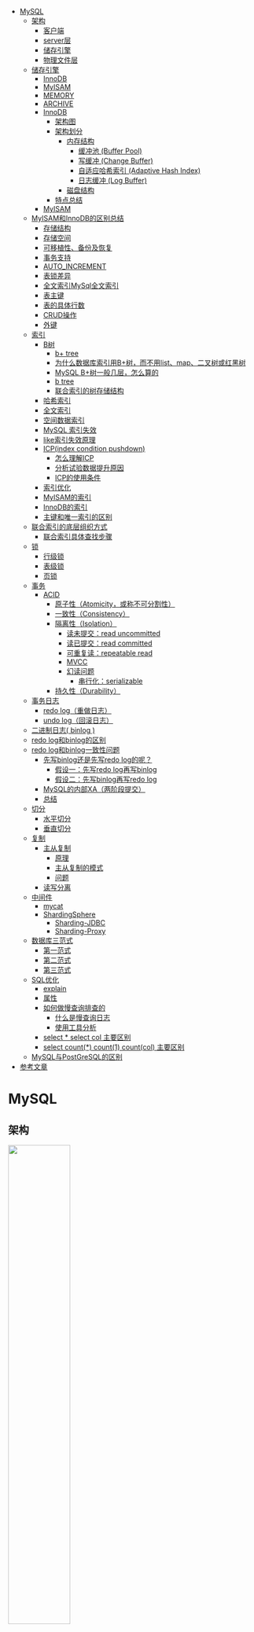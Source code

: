 * [MySQL](#mysql)
  * [架构](#架构)
    * [客户端](#客户端)
    * [server层](#server层)
    * [储存引擎](#储存引擎)
    * [物理文件层](#物理文件层)
  * [储存引擎](#储存引擎-1)
    * [InnoDB](#innodb)
    * [MyISAM](#myisam)
    * [MEMORY](#memory)
    * [ARCHIVE](#archive)
    * [InnoDB](#innodb-1)
      * [架构图](#架构图)
      * [架构划分](#架构划分)
        * [内存结构](#内存结构)
          * [缓冲池 (Buffer Pool)](#缓冲池-buffer-pool)
          * [写缓冲 (Change Buffer)](#写缓冲-change-buffer)
          * [自适应哈希索引 (Adaptive Hash Index)](#自适应哈希索引-adaptive-hash-index)
          * [日志缓冲 (Log Buffer)](#日志缓冲-log-buffer)
        * [磁盘结构](#磁盘结构)
      * [特点总结](#特点总结)
    * [MyISAM](#myisam-1)
  * [MyISAM和InnoDB的区别总结](#myisam和innodb的区别总结)
    * [存储结构](#存储结构)
    * [存储空间](#存储空间)
    * [可移植性、备份及恢复](#可移植性备份及恢复)
    * [事务支持](#事务支持)
    * [AUTO_INCREMENT](#auto_increment)
    * [表锁差异](#表锁差异)
    * [全文索引MySql全文索引](#全文索引mysql全文索引)
    * [表主键](#表主键)
    * [表的具体行数](#表的具体行数)
    * [CRUD操作](#crud操作)
    * [外键](#外键)
  * [索引](#索引)
    * [B树](#b树)
      * [b+ tree](#b-tree)
      * [为什么数据库索引用B+树，而不用list、map、二叉树或红黑树](#为什么数据库索引用b树而不用listmap二叉树或红黑树)
      * [MySQL B+树一般几层，怎么算的](#mysql-b树一般几层怎么算的)
      * [b tree](#b-tree-1)
      * [联合索引的树存储结构](#联合索引的树存储结构)
    * [哈希索引](#哈希索引)
    * [全文索引](#全文索引)
    * [空间数据索引](#空间数据索引)
    * [MySQL 索引失效](#mysql-索引失效)
    * [like索引失效原理](#like索引失效原理)
    * [ICP(index condition pushdown)](#icpindex-condition-pushdown)
      * [怎么理解ICP](#怎么理解icp)
      * [分析试验数据提升原因](#分析试验数据提升原因)
      * [ICP的使用条件](#icp的使用条件)
    * [索引优化](#索引优化)
    * [MyISAM的索引](#myisam的索引)
    * [InnoDB的索引](#innodb的索引)
    * [主键和唯一索引的区别](#主键和唯一索引的区别)
  * [联合索引的底层组织方式](#联合索引的底层组织方式)
    * [联合索引具体查找步骤](#联合索引具体查找步骤)
  * [锁](#锁)
    * [行级锁](#行级锁)
    * [表级锁](#表级锁)
    * [页锁](#页锁)
  * [事务](#事务)
    * [ACID](#acid)
      * [原子性（Atomicity，或称不可分割性）](#原子性atomicity或称不可分割性)
      * [一致性（Consistency）](#一致性consistency)
      * [隔离性（Isolation）](#隔离性isolation)
        * [读未提交：read uncommitted](#读未提交read-uncommitted)
        * [读已提交：read committed](#读已提交read-committed)
        * [可重复读：repeatable read](#可重复读repeatable-read)
        * [MVCC](#mvcc)
        * [幻读问题](#幻读问题)
          * [串行化：serializable](#串行化serializable)
      * [持久性（Durability）](#持久性durability)
  * [事务日志](#事务日志)
    * [redo log（重做日志）](#redo-log重做日志)
    * [undo log（回滚日志）](#undo-log回滚日志)
  * [二进制日志( binlog )](#二进制日志-binlog-)
  * [redo log和binlog的区别](#redo-log和binlog的区别)
  * [redo log和binlog一致性问题](#redo-log和binlog一致性问题)
    * [先写binlog还是先写redo log的呢？](#先写binlog还是先写redo-log的呢)
      * [假设一：先写redo log再写binlog](#假设一先写redo-log再写binlog)
      * [假设二：先写binlog再写redo log](#假设二先写binlog再写redo-log)
    * [MySQL的内部XA（两阶段提交）](#mysql的内部xa两阶段提交)
    * [总结](#总结)
  * [切分](#切分)
    * [水平切分](#水平切分)
    * [垂直切分](#垂直切分)
  * [复制](#复制)
    * [主从复制](#主从复制)
      * [原理](#原理)
      * [主从复制的模式](#主从复制的模式)
      * [问题](#问题)
    * [读写分离](#读写分离)
  * [中间件](#中间件)
    * [mycat](#mycat)
    * [ShardingSphere](#shardingsphere)
      * [Sharding-JDBC](#sharding-jdbc)
      * [Sharding-Proxy](#sharding-proxy)
  * [数据库三范式](#数据库三范式)
    * [第一范式](#第一范式)
    * [第二范式](#第二范式)
    * [第三范式](#第三范式)
  * [SQL优化](#sql优化)
    * [explain](#explain)
    * [属性](#属性)
    * [如何做慢查询排查的](#如何做慢查询排查的)
      * [什么是慢查询日志](#什么是慢查询日志)
      * [使用工具分析](#使用工具分析)
    * [select * select col 主要区别](#select--select-col-主要区别)
    * [select count(*)  count(1)  count(col) 主要区别](#select-count--count1--countcol-主要区别)
  * [MySQL与PostGreSQL的区别](#mysql与postgresql的区别)
* [参考文章](#参考文章)


# MySQL
## 架构

<img src="../img/数据库/MySQL/MySQL架构.png" width="50%" />

### 客户端
各种语言都提供了连接mysql数据库的方法，比如jdbc、php、go等，可根据选择 的后端开发语言选择相应的方法或框架连接mysql
### server层
包括连接器、查询缓存、分析器、优化器、执行器等，涵盖mysql的大多数核心服务功能，以及所有的内置函数（例如日期、世家、数 学和加密函数等），所有跨存储引擎的功能都在这一层实现，比如存储过程、触发器、视图等
- `连接器` 连接器负责来自客户端的连接、获取用户权限、维持和管理连接
- `查询缓存`
  - mysql拿到一个查询请求后，会先到查询缓存查看之前是否执行过这条语句
  - MySQL 8.0 版本直接将查询缓存的整块功能删掉了
- `分析器`
  - 词法分析（识别关键字，操作，表名，列名）
  - 语法分析 (判断是否符合语法）
- `优化器` 优化器是在表里面有多个索引的时候，决定使用哪个索引；或者在一个语句有多表关联（join）的时候，决定各个表的连接顺序。优化器阶段完成后，这个语句的执行方案就确定下来了，然后进入执行器阶段
- `执行器`
  - 首先，肯定是要判断权限，就是有没有权限执行这条SQL。工作中可能会对某些客户端进行权限控制
  - 如果有权限，就打开表继续执行。打开表的时候，执行器就会根据表的引擎定义，去使用这个引擎提供的接口

最终对结果集进行过滤、排序以及键值对的比较等
- cpu密集型
### 储存引擎
负责数据的存储和提取，是真正与底层物理文件打交道的组件。 数据本质是存储在磁盘上的，通过特定的存储引擎对数据进行有组织的存放并根据业务需要对数据进行提取。存储引擎的架构模式是插件式的，支持Innodb，MyIASM、Memory等多个存储引擎。现在最常用的存储引擎是Innodb，它从mysql5.5.5版本开始成为了默认存储引擎
- io密集型
### 物理文件层
存储数据库真正的表数据、日志等。物理文件包括：redolog、undolog、binlog、errorlog、querylog、slowlog、data、index等


## 储存引擎
MySQL 5.7 支持的存储引擎有 InnoDB、MyISAM、Memory、Merge、Archive、CSV、BLACKHOLE 等。可以使用SHOW ENGINES;语句查看系统所支持的引擎类型

<img src="../img/数据库/MySQL/MySQL储存引擎比较.png" width="50%" />

### InnoDB
特点
- 灾难恢复性好
- 支持事务
- 使用行级锁
- 支持外键关联
- 支持热备份
### MyISAM
- 不支持事务使用表级锁
- 并发性差主机宕机后，MyISAM表易损坏
- 灾难恢复性不佳可以配合锁，实现操作系统下的复制备份、迁移
- 只缓存索引，数据的缓存是利用操作系统缓冲区来实现的。可能引发过多的系统调用且效率不佳
- 数据紧凑存储，因此可获得更小的索引和更快的全表扫描性能
### MEMORY
- 使用内存
- 重启后数据会丢失

### ARCHIVE
该存储引擎非常适合存储大量独立的、作为历史记录的数据。区别于InnoDB和MyISAM这两种引擎，ARCHIVE提供了压缩功能，拥有高效的插入速度，但是这种引擎不支持索引，所以查询性能较差一些

### InnoDB
#### 架构图

<img src="../img/数据库/MySQL/innodb架构图.png" width="50%" />

#### 架构划分
##### 内存结构
###### 缓冲池 (Buffer Pool) 
buffer pool是主存中的一个区域，InnoDB在访问表和索引数据时在这里进行缓存。buffer pool允许直接从内存访问常用数据，从而提高处理速度。在专用服务器上，多达80%的物理内存通常分配给缓冲池
- `预读` 磁盘读写，并不是按需读取，而是按页读取，一次至少读一页数据（一般是16K），如果未来要读取的数据就在页中，就能够省去后续的磁盘IO，提高效率
- `LRU` 管理这些缓冲页
  - `传统的LRU` 把入缓冲池的页放到LRU的头部，作为最近访问的元素，从而最晚被淘汰
    1. 页已经在缓冲池里，那就只做“移至”LRU头部的动作，而没有页被淘汰；
    2. 页不在缓冲池里，除了做“放入”LRU头部的动作，还要做“淘汰”LRU尾部页的动作
  - `MySQL LRU`
    - 问题：`预读失效` 由于预读(Read-Ahead)，提前把页放入了缓冲池，但最终MySQL并没有从页中读取数据，称为预读失效
      - 如何对预读失效进行优化？
        - 思路
          1. 让预读失败的页，停留在缓冲池LRU里的时间尽可能短；
          2. 让真正被读取的页，才挪到缓冲池LRU的头部；
        - 方法
          - 将LRU分为两个部分
          <img src="../img/数据库/MySQL/缓冲池lru.png" width="60%" />
          
            - 新生代(new sublist)
            - 老生代(old sublist)
          - 新老生代首尾相连，即：新生代的尾(tail)连接着老生代的头(head)
          - 新页（例如被预读的页）加入缓冲池时，只加入到老生代头部
            - 如果数据真正被读取（预读成功），才会加入到新生代的头部
            - 如果数据没有被读取，则会比新生代里的“热数据页”更早被淘汰出缓冲池
    - 问题：`缓冲池污染` 当某一个SQL语句，要批量扫描大量数据时，可能导致把缓冲池的所有页都替换出去，导致大量热数据被换出，MySQL性能急剧下降，这种情况叫缓冲池污染
      - 例如，有一个数据量较大的用户表，当执行： `select * from user where name like "%shenjian%";` 虽然结果集可能只有少量数据，但这类like不能命中索引，必须全表扫描，就需要访问大量的页：
        1. 把页加到缓冲池（插入老生代头部）；
        2. 从页里读出相关的row（插入新生代头部）；
        3. row里的name字段和字符串shenjian进行比较，如果符合条件，加入到结果集中；
        4. …直到扫描完所有页中的所有row…
        - 如此一来，所有的数据页都会被加载到新生代的头部，但只会访问一次，真正的热数据被大量换出。
      - 老生代停留时间窗口
        1. 假设T=老生代停留时间窗口；
        2. 插入老生代头部的页，即使立刻被访问，并不会立刻放入新生代头部；
        3. 只有满足“被访问”并且“在老生代停留时间”大于T，才会被放入新生代头部
        - 举例
        - <img src="../img/数据库/MySQL/缓冲池污染老生代停留时间窗口.png" width="60%" />

参数
- `innodb_buffer_pool_size` 配置缓冲池的大小，在内存允许的情况下，DBA往往会建议调大这个参数，越多数据和索引放到内存里，数据库的性能会越好
- `innodb_old_blocks_pct` 老生代占整个LRU链长度的比例，默认是37，即整个LRU中新生代与老生代长度比例是63:37。
- `innodb_old_blocks_time` 老生代停留时间窗口，单位是毫秒，默认是1000，即同时满足“被访问”与“在老生代停留时间超过1秒”两个条件，才会被插入到新生代头部

总结
1. 缓冲池(buffer pool)是一种常见的降低磁盘访问的机制；
2. 缓冲池通常以页(page)为单位缓存数据；
3. 缓冲池的常见管理算法是LRU，memcache，OS，InnoDB都使用了这种算法；
4. InnoDB对普通LRU进行了优化：
   1. 将缓冲池分为老生代和新生代，入缓冲池的页，优先进入老生代，页被访问，才进入新生代，以解决预读失效的问题
   2. 页被访问，且在老生代停留时间超过配置阈值的，才进入新生代，以解决批量数据访问，大量热数据淘汰的问题
###### 写缓冲 (Change Buffer)
目的是提升 InnoDB 性能，加速写请求，避免每次写入都进行磁盘 IO。 在MySQL5.5之前，叫插入缓冲(insert buffer)，只针对insert做了优化；现在对delete和update也有效，叫做写缓冲(change buffer),它是一种应用在非唯一普通索引页(non-unique secondary index page)不在缓冲池中，对页进行了写操作，并不会立刻将磁盘页加载到缓冲池，而仅仅记录缓冲变更(buffer changes)，等未来数据被读取时，再将数据合并(merge)恢复到缓冲池中的技术。写缓冲的目的是降低写操作的磁盘IO，提升数据库性能

情况一


<img src="../img/数据库/MySQL/写缓冲1.png" width="60%" />

情况二

<img src="../img/数据库/MySQL/写缓冲2.png" width="60%" />

加入写缓冲优化

<img src="../img/数据库/MySQL/写缓冲3.png" width="60%" />

此后的读取情况

<img src="../img/数据库/MySQL/写缓冲4.png" width="60%" />

为什么写缓冲优化，仅适用于非唯一普通索引页呢？
- 如果索引设置了唯一(unique)属性，在进行修改操作时，InnoDB必须进行唯一性检查。也就是说，索引页即使不在缓冲池，磁盘上的页读取无法避免(否则怎么校验是否唯一？)，此时就应该直接把相应的页放入缓冲池再进行修改
- 除了数据页被访问，还有哪些场景会触发刷写缓冲中的数据呢？
  1. 有一个后台线程，会认为数据库空闲时；
  2. 数据库缓冲池不够用时；
  3. 数据库正常关闭时；
  4. redo log写满时

什么业务场景，适合开启InnoDB的写缓冲机制？
- 什么时候不适合
  1. 数据库都是唯一索引；
  2. 或者，写入一个数据后，会立刻读取它；
- 适合
  1. 数据库大部分是非唯一索引；
  2. 业务是写多读少，或者不是写后立刻读取；
###### 自适应哈希索引 (Adaptive Hash Index)
InnoDB的哈希索引
1. InnoDB用户无法手动创建哈希索引，这一层上说，InnoDB确实不支持哈希索引；
2. InnoDB会自调优(self-tuning)，如果判定建立自适应哈希索引(Adaptive Hash Index, AHI)，能够提升查询效率，InnoDB自己会建立相关哈希索引，这一层上说，InnoDB又是支持哈希索引的；
- 原理
<img src="../img/数据库/MySQL/自适应hash函数.png" width="60%" />
					
  - 为啥叫“自适应(adaptive)”哈希索引？
  - 系统自己判断“应该可以加速查询”而建立的，不需要用户手动建立，故称“自适应”。
  - 系统会不会判断失误，是不是一定能加速？
  - 不是一定能加速，有时候会误判。
###### 日志缓冲 (Log Buffer) 
redo log，binlog都先写入到日志缓冲区，然后再追加写入到磁盘日志文件中，主要的目的是把磁盘随机IO写优化成磁盘批量写和顺序写（磁盘顺序写的性能要比随机写高非常多）
- 事务提交时，将redo log写入Log Buffer，就会认为事务提交成功
- 如果写入Log Buffer的数据，write入OS cache之前，数据库崩溃，就会出现数据丢失
- 如果写入OS cache的数据，fsync入磁盘之前，操作系统奔溃，也可能出现数据丢失
  - `策略一`：最佳性能(`innodb_flush_log_at_trx_commit=0`) 每隔一秒，才将Log Buffer中的数据批量write入OS cache，同时MySQL主动fsync。 这种策略，如果数据库奔溃，有一秒的数据丢失。
  - `策略二`：强一致(`innodb_flush_log_at_trx_commit=1`) 每次事务提交，都将Log Buffer中的数据write入OS cache，同时MySQL主动fsync。 这种策略，是InnoDB的默认配置，为的是保证事务ACID特性。
  - `策略三`：折衷(`innodb_flush_log_at_trx_commit=2`) 每次事务提交，都将Log Buffer中的数据write入OS cache； 每隔一秒，MySQL主动将OS cache中的数据批量fsync。这种策略，如果操作系统奔溃，最多有一秒的数据丢失。
##### 磁盘结构
//TODO
#### 特点总结
- 支持事务处理，
- 支持外键，
- 支持崩溃修复能力和并发控制。如果需要对事务的完整性要求比较高（比如银行），要求实现并发控制（比如售票），那选择InnoDB有很大的优势。如果需要频繁的更新、删除操作的数据库，也可以选择InnoDB，因为支持事务的提交（commit）和回滚（rollback）
### MyISAM
- 不支持事务
- 不支持行级锁
- MyISAM 崩溃后发生损坏的概率比 InnoDB 高很多，而且恢复的速度也更慢
- MyISAM 支持压缩表和空间数据索引
- 插入数据快，空间和内存使用比较低。如果表主要是用于插入新记录和读出记录，那么选择MyISAM能实现处理高效率。如果应用的完整性、并发性要求比 较低，也可以使用

## MyISAM和InnoDB的区别总结

### 存储结构
**MyISAM**：每个MyISAM在磁盘上存储成三个文件。分别为：表定义文件、数据文件、索引文件。第一个文件的名字以表的名字开始，扩展名指出文件类型。.frm文件存储表定义。数据文件的扩展名为.MYD (MYData)。索引文件的扩展名是.MYI (MYIndex)。

**InnoDB**：所有的表都保存在同一个数据文件中（也可能是多个文件，或者是独立的表空间文件），InnoDB表的大小只受限于操作系统文件的大小，一般为2GB。

### 存储空间
**MyISAM**： MyISAM支持三种不同的存储格式：静态表(默认，但是注意数据末尾不能有空格，会被去掉)、动态表、压缩表。当表在创建之后并导入数据之后，不会再进行修改操作，可以使用压缩表，极大的减少磁盘的空间占用。

**InnoDB**： 需要更多的内存和存储，它会在主内存中建立其专用的缓冲池用于高速缓冲数据和索引。

### 可移植性、备份及恢复
**MyISAM**：数据是以文件的形式存储，所以在跨平台的数据转移中会很方便。在备份和恢复时可单独针对某个表进行操作。

**InnoDB**：免费的方案可以是拷贝数据文件、备份 binlog，或者用 mysqldump，在数据量达到几十G的时候就相对痛苦了。

### 事务支持
**MyISAM**：强调的是性能，每次查询具有原子性,其执行数度比InnoDB类型更快，但是不提供事务支持。

**InnoDB**：提供事务支持事务，外部键等高级数据库功能。 具有事务(commit)、回滚(rollback)和崩溃修复能力(crash recovery capabilities)的事务安全(transaction-safe (ACID compliant))型表。

### AUTO_INCREMENT 
**MyISAM**：可以和其他字段一起建立联合索引。引擎的自动增长列必须是索引，如果是组合索引，自动增长可以不是第一列，他可以根据前面几列进行排序后递增。

**InnoDB**：InnoDB中必须包含只有该字段的索引。引擎的自动增长列必须是索引，如果是组合索引也必须是组合索引的第一列。

### 表锁差异
**MyISAM**： 只支持表级锁，用户在操作myisam表时，select，update，delete，insert语句都会给表自动加锁，如果加锁以后的表满足insert并发的情况下，可以在表的尾部插入新的数据。

**InnoDB**： 支持事务和行级锁，是innodb的最大特色。行锁大幅度提高了多用户并发操作的新能。但是InnoDB的行锁，只是在WHERE的主键是有效的，非主键的WHERE都会锁全表的。

### 全文索引MySql全文索引
**MyISAM**：支持 FULLTEXT类型的全文索引

**InnoDB**：不支持FULLTEXT类型的全文索引，但是innodb可以使用sphinx插件支持全文索引，并且效果更好。

### 表主键
**MyISAM**：允许没有任何索引和主键的表存在，索引都是保存行的地址。

**InnoDB**：如果没有设定主键或者非空唯一索引，就会自动生成一个6字节的主键(用户不可见)，数据是主索引的一部分，附加索引保存的是主索引的值。

### 表的具体行数
**MyISAM**： 保存有表的总行数，如果select count() from table;会直接取出出该值。

**InnoDB**： 没有保存表的总行数，如果使用select count(*) from table；就会遍历整个表，消耗相当大，但是在加了wehre条件后，myisam和innodb处理的方式都一样。

### CRUD操作
**MyISAM**：如果执行大量的SELECT，MyISAM是更好的选择。

**InnoDB**：如果你的数据执行大量的INSERT或UPDATE，出于性能方面的考虑，应该使用InnoDB表。
### 外键
**MyISAM**：不支持

**InnoDB**：支持

## 索引
- 按数据结构分类可分为：B+tree索引、Hash索引、Full-text索引。
- 按物理存储分类可分为：聚簇索引、二级索引（辅助索引）。
- 按字段特性分类可分为：主键索引、普通索引、前缀索引。
- 按字段个数分类可分为：单列索引、联合索引（复合索引、组合索引）。
### B树
#### b+ tree
- B+tree 非叶子节点只存储键值信息

<img src="../img/数据库/MySQL/b加树.png" width="60%" />

- 叶子结点单链表有序
- 利用磁盘预读特性
  - 为了减少磁盘 I/O 操作，磁盘往往不是严格按需读取，而是每次都会预读。预读过程中，磁盘进行顺序读取，顺序读 取不需要进行磁盘寻道，并且只需要很短的磁盘旋转时间，速度会非常快。 操作系统一般将内存和磁盘分割成固定大小的块，每一块称为一页，内存与磁盘以页为单位交换数据。数据库系统将 索引的一个节点的大小设置为页的大小，使得一次 I/O 就能完全载入一个节点。并且可以利用预读特性，相邻的节点 也能够被预先载入。
#### 为什么数据库索引用B+树，而不用list、map、二叉树或红黑树
- 为什么不用b树
  - b+树只有叶子节点存放数据，而b树每个索引节点都会存放数据，查询范围数据时io次数会大大增加
  - b+树叶子结点也是链表，在范围查找时也是非常高效
- 为什么不使用hash
  - hash只能值匹配不能实现范围查询
  - 不能实现排序
  - 不能联合索引
  - 数据量大，hash冲突大
- 为什么不是AVL
  - b+树的高度远低于AVL，查找效率更高
- 为什么不是红黑树
  - 树高度
  - 红黑树的平衡
#### MySQL B+树一般几层，怎么算的
非叶子节点就是一个16k大小的page，所以对于一棵树能存多少数据，主要就看非叶节点能存下多少个`主键ID+指针`了

下面以一个高度=2，且主键ID是一个bigint(8字节)来分析可以存下多少数据(这个假设是有意义的，在绝大部分主键id都是一个自增的bigint)。

Innodb中一个指针是6字节长度。所以`主键ID+指针`总共就占14字节。所以一个16K大小的节点可以存下的`主键ID+指针`个数=16K/14=16384/14=1170，也就是说一个高度=2的B+树可以放下1170个叶子节点，即1170个用于存放行数据的page，即可以存放的行数据的大小=1170 * 16K=18720K=1.8M，准确的说这是树上的，还有很多不在树上的，所以实际能放下的数据不止1.8M。

如果下面我们分析高度=3，即有两层非叶子节点的B+树，能存放多少数据。根节点的16k的page可以存放16k/14=1170个`主键ID+指针`，即第二层就可以有1170个page。所以总共树上可以放的叶子节点的个数=1170 * 1170=1368900，所以能放下的数据=1368900 * 16K=21902400K=21G。同理，因为不是所有的行数据都在树上，所以高度=3的B+树不止放下21G的数据的。

所以，在实际中，绝大部分的表的索引树的高度都不会超过4。
#### b tree
所有节点都会储存信息
<img src="../img/数据库/MySQL/b树.png" width="60%" />

#### 联合索引的树存储结构

<img src="../img/数据库/MySQL/联合索引结构.png" width="60%" />

联合索引的所有索引列都出现在索引树上，并依次比较三列的大小。

### 哈希索引
哈希索引能以 O(1) 时间进行查找，但是失去了有序性
- 无法用于排序与分组
- 只支持精确查找，无法用于部分查找和范围查找
### 全文索引
MyISAM 存储引擎支持全文索引，用于查找文本中的关键词，而不是直接比较是否相等
### 空间数据索引
- MyISAM 存储引擎支持空间数据索引（R-Tree），可以用于地理数据存储。空间数据索引会从所有维度来索引数据，
- 可以有效地使用任意维度来进行组合查询
- 必须使用 GIS 相关的函数来维护数据。
### MySQL 索引失效
- `违反最左匹配原则` 最左匹配原则：最左优先，以最左边的为起点任何连续的索引都能匹配上，如不连续，则匹配不上。
- `多条件联合查询时最好建联合索引`
- 遇到`范围`查询（>、<、between、like）就会停止匹配。
  - 使用范围后的索引会失效，例如 `select * from table where a > 1 and b= 9` a索引生效，b索引不生效
- 使用`不等于`（!= 、<>）
  - 这种要看MySQL是怎么优化的，因为`=`是走索引的比如有1%的数据，而`!= `相当于查询另外99%的数据，相当于全表扫描了所以选择不走索引
- 如`计算、函数、（手动或自动）类型转换`等操作，会导致索引失效而进行全表扫描。
- in 值较多时会失效
  - 推测是查找的效率 < 全表扫描
- like以通配符开头（'%abc'）
- 索引列类型不一致

### like索引失效原理
```sql
where name like "a%"
where name like "%a%"
where name like "%a"
```
我们先来了解一下%的用途

- %放在右边，代表查询以"a"开头的数据，如：abc
- 两个%%，代表查询数据中包含"a"的数据，如：cab、cba、abc
- %放在左边，代表查询以"a"为结尾的数据，如cba

为什么%放在右边有时候能用到索引
- %放右边叫做：前缀
- %%叫做：中缀
- %放在左边叫做：后缀

没错，这里依然是最佳左前缀法则这个概念 如果索引是字符串，那么B+树是由字符串组成的。

字符串的排序方式：先按照第一个字母排序，如果第一个字母相同，就按照第二个字母排序。。。以此类推

**一、%号放右边（前缀）**

由于B+树的索引顺序，是按照首字母的大小进行排序，前缀匹配又是匹配首字母。所以可以在B+树上进行有序的查找，查找首字母符合要求的数据。所以有些时候可以用到索引。

**二、%号放左边**

是匹配字符串尾部的数据，我们上面说了排序规则，尾部的字母是没有顺序的，所以不能按照索引顺序查询，就用不到索引。

**三、两个%%号**

这个是查询任意位置的字母满足条件即可，只有首字母是进行索引排序的，其他位置的字母都是相对无序的，所以查找任意位置的字母是用不上索引的。
### ICP(index condition pushdown)
索引下推

首先，我们可以通过如下语句开启或关闭Myslq的ICP特性：
```sql
SET optimizer_switch = 'index_condition_pushdown=off'; //关闭
SET optimizer_switch = 'index_condition_pushdown=on';  //开启
```

#### 怎么理解ICP
Index Condition Pushdown (ICP)是MySQL用索引去表里取数据的一种优化。如果禁用ICP，引擎层会穿过索引在基表中寻找数据行，然后返回给MySQL Server层，再去为这些数据行进行WHERE后的条件的过滤。ICP启用，如果部分WHERE条件能使用索引中的字段，MySQL Server 会把这部分下推到引擎层。存储引擎通过使用索引条目，然后推索引条件进行评估，使用这个索引把满足的行从表中读取出。ICP能减少引擎层访问基表的次数和MySQL Server 访问存储引擎的次数。

用两张图解释下：

关闭ICP：

<img src="../img/数据库/MySQL/关闭icp.png" width="60%" />

此时，索引符合之前推文提过的最左前缀原理，当多列索引的某一列是范围查询后，之后的字段便不会走索引。

开启ICP:

<img src="../img/数据库/MySQL/开启ICP.png" width="60%" />

开启ICP后，查询同样符合最左前缀规则，但是当多列索引的某一列是范围查询后，之后的字段还是会被下推到存储引擎（Storage Engine）层进行条件判断，过滤出符合条件的数据后再返回给Server层。而由于在引擎层就能够过滤掉大量的数据，这样无疑能够减少了对base table和mysql server的访问次数。从而提升了性能。

#### 分析试验数据提升原因
关闭ICP是这样的：
1. 从索引里面取出下一条pid=14的记录，然后利用主键字段读取整个行。
2. 然后对这个完整的行利用其余的条件这个进行判断看是否符合条件，在Server层进行过滤和处理。

开启ICP是这样的：

1. 从索引里面取出下一条pid=14的记录，然后利用这个索引的其他字段条件进行判断，如果条件成立，执行第2步。在引擎层上进行过滤和处理。
2. 在上一步中筛选出来符合条件的才会利用主键索引里面找到这个完整行，返回。

也就是说： 在没有ICP前，由于优化器只能只能使用前缀索引来过滤满足条件的查询，那么mysql只能够利用索引的第一个字段pid，来扫描demo表满足pid=14条件的记录，而后面的nid和country由于使用了模糊查询，而不能在索引中继续过滤满足条件的记录，这样就导致了Server层对demo表的扫描增加了许多；

有了ICP，mysql在读取demo表前，继续检查满足nid和country条件的记录,这个行为在引擎层完成。直接把过滤好的返回给Server层，就减少了Server层的操作。总之是把之前在SERVER层的下推到引擎层去处理。

这里也就解释了ICP（索引条件下推）其实就是将索引条件下推到引擎层啦。

#### ICP的使用条件
只能用于二级索引(secondary index)。

explain显示的执行计划中type值

（join 类型）为range、 ref、 eq_ref或者ref_or_null。

且查询需要访问表的整行数据，即不能直接通过二级索引的元组数据获得查询结果(索引覆盖)。

对于InnnoDB表，ICP仅用于二级索引。（ICP的目的是减少全行读取的次数，从而减少IO操作），对于innodb聚集索引，完整的记录已被读入到innodb缓冲区，在这种情况下，ICP不会减少io。

ICP可以用于MyISAM和InnnoDB存储引擎，不支持分区表（5.7将会解决这个问题）
### 索引优化
- `独立的列`
  - 在进行查询时，索引列不能是表达式的一部分，也不能是函数的参数，否则无法使用索引 `SELECT actor_id FROM sakila.actor WHERE actor_id + 1 = 5;`
- `多列索引`
  - 在需要使用多个列作为条件进行查询时，使用多列索引比使用多个单列索引性能更好 `SELECT film_id, actor_ id FROM sakila.film_actor WHERE actor_id = 1 AND film_id = 1;`
- `索引列的顺序`
  - 让选择性最强的索引列放在前面
  - 索引的选择性是指：不重复的索引值和记录总数的比值。最大值为 1，此时每个记录都有唯一的索引与其对应。选择 性越高，每个记录的区分度越高，查询效率也越高
- `前缀索引`
  - 对于 BLOB、TEXT 和 VARCHAR 类型的列，必须使用前缀索引，只索引开始的部分字符
- `覆盖索引`
  - 索引包含所有需要查询的字段的值
### MyISAM的索引
- MyISAM的索引与行记录是分开存储的，叫做非聚集索引（UnClustered Index）
- 主键索引与普通索引是两棵独立的索引B+树，通过索引列查找时，先定位到B+树的叶子节点，再通过指针定位到行记录

<img src="../img/数据库/MySQL/myISAM索引.png" width="60%" />

### InnoDB的索引
InnoDB的主键索引与行记录是存储在一起的，故叫做聚集索引（Clustered Index）
- 没有单独区域存储行记录
- 主键索引的叶子节点，存储主键，与对应行记录（而不是指针）
- 普通索引的叶子节点，存储主键

<img src="../img/数据库/MySQL/innodb的索引.png" width="60%" />


- 所以主键不宜用很长的列

### 主键和唯一索引的区别
- 主键一定是唯一性索引，唯一性索引并不一定就是主键
- 一个表中可以有多个唯一性索引，但只能有一个主键
- 主键列不允许空值，而唯一性索引列允许空值
  - 注意唯一索引的null值会使唯一索引失效，一般设置为不为空或者空字符串`''`

## 联合索引的底层组织方式
数据：

<img src="../img/数据库/MySQL/联合索引1.png" width="60%" />

现在建立联合索引(b,c,d)

bcd联合索引在B+树上的结构图：

<img src="../img/数据库/MySQL/联合索引2.png" width="60%" />


### 联合索引具体查找步骤
当我们的SQL语言可以应用到索引的时候，比如 select * from T1 where b = 12 and c = 14 and d = 3 ；也就是T1表中a列为4的这条记录。

查找步骤具体如下：

1. 存储引擎首先从根节点（一般常驻内存）开始查找，第一个索引的第一个索引列为1,12大于1，第二个索引的第一个索引列为56,12小于56，于是从这俩索引的中间读到下一个节点的磁盘文件地址（此处实际上是存在一个指针的，指向的是下一个节点的磁盘位置）。
2. 进行一次磁盘IO，将此节点值加载后内存中，然后根据第一步一样进行判断，发现 数据都是匹配的，然后根据指针将此联合索引值所在的叶子节点也从磁盘中加载后内存，此时又发生了一次磁盘IO，最终根据叶子节点中索引值关联的 主键值  。
3. 根据主键值  回表 去主键索引树（聚簇索引）中查询具体的行记录。

<img src="../img/数据库/MySQL/联合索引3.png" width="60%" />

## 锁
### 行级锁
加在数据行(row)上的锁，行级锁是粒度最低的锁，发生锁冲突的概率也最低、并发度最高。但是加锁慢、开销大，容易发生死锁现象
- InnoDB行锁是通过给索引上的索引项加锁来实现的
- Record lock：记录锁，单个行记录上的锁
- Gap lock：间隙锁，锁定一个范围，不包括记录本身
- Next-key lock：record+gap临键锁，锁定一个范围，包含记录本身
### 表级锁
加在表(table)上的锁，粒度最高，发生锁冲突的概率大，并发度较低。一次将整个表锁定，加锁快、开销小。
### 页锁
页级锁是MySQL中锁定粒度介于行级锁和表级锁中间的一种锁。表级锁速度快，但冲突多，行级冲突少，但速度慢。所以取了折衷的页级，一次锁定相邻的一组记录。只有BDB引擎支持页级锁

## 事务
事务是由存储引擎实现的
### ACID
#### 原子性（Atomicity，或称不可分割性）
- 定义 原子性是指一个事务是一个不可分割的工作单位，其中的操作要么都做，要么都不做；如果事务中一个sql语句执行失败，则已执行的语句也必须回滚，数据库退回到事务前的状态
- 实现原理 undo log
#### 一致性（Consistency）
- 一致性是指事务必须使数据库从一个一致性状态变换到另一个一致性状态，也就是说一个事务执行之前和执行之后都必须处于一致性状态
- 如转账的栗子: 假设用户A和用户B两者的钱加起来一共是5000，那么不管A和B之间如何转账，转几次账，事务结束后两个用户的钱相加起来应该还得是5000，这就是事务的一致性
#### 隔离性（Isolation）
- 事务内部的操作与其他事务是隔离的，并发执行的各个事务之间不能互相干扰
  - (一个事务)写操作对(另一个事务)写操作的影响：锁机制保证隔离性
  - (一个事务)写操作对(另一个事务)读操作的影响：MVCC保证隔离性

隔离级别

##### 读未提交：read uncommitted
事物A和事物B，事物A未提交的数据，事物B可以读取到 这里读取到的数据叫做“脏数据 
##### 读已提交：read committed
事物A和事物B，事物A提交的数据，事物B才能读取到 这种隔离级别会导致“不可重复读取”,再次读发现和第一次读的内容不一致
- 使用行锁解决读未提交问题，脏读问题
##### 可重复读：repeatable read
事务A和事务B，事务A提交之后的数据，事务B读取不到（B始终读到的数据是第一次读到的）
- mvcc解决不可重复读问题
- 锁解决幻读问题
##### MVCC
MVCC解决不可重复读

MVCC 实现三大要素

1-`隐式字段`

- 在 Innodb 存储引擎中，在有聚簇索引的情况下每一行记录中都会隐藏俩个字段，如果没有聚簇索引则还有一个 6byte 的隐藏主键
- 俩个隐式字段为 DB_TRX_ID，DB_ROLL_PTR，没有聚簇索引还会有 DB_ROW_ID 这个字段
  - `DB_TRX_ID`：记录创建这条记录上次修改他的事务 ID。
  - `DB_ROLL_PTR`：回滚指针，指向这条记录的上一个版本

2-`undo log（回滚日志）` undo log 保存的是一个版本链，也就是使用 DB_ROLL_PTR 这个字段来连接的。

- 当事务不可见时就会读取相应的之前版本链上的版本

3-`ReadView` 通过隐藏列和版本链，MySQL可以将数据恢复到指定版本；但是具体要恢复到哪个版本，则需要根据ReadView来确定。所谓ReadView，是指事务（记做事务A）在某一时刻给整个事务系统（trx_sys）打快照，之后再进行读操作时，会将读取到的数据中的事务id与trx_sys快照比较，从而判断数据对该ReadView是否可见，即对事务A是否可见

- 当前系统中还有哪些活跃的读写事务，把它们的事务id放到一个列表中，我们把这个列表命名为为m_ids
- 如果被访问版本的 trx_id 属性值小于 m_ids 列表中最小的事务id，表明生成该版本的事务在生成 ReadView 前已经提交，所以该版本可以被当前事务访问。
- 如果被访问版本的 trx_id 属性值大于 m_ids 列表中最大的事务id，表明生成该版本的事务在生成 ReadView 后才生成，所以该版本不可以被当前事务访问。
- 如果被访问版本的 trx_id 属性值在 m_ids 列表中最大的事务id和最小事务id之间，那就需要判断一下 trx_id 属性值是不是在 m_ids 列表中，如果在，说明创建 ReadView 时生成该版本的事务还是活跃的，该版本不可以被访问；如果不在，说明创建 ReadView 时生成该版本的事务已经被提交，该版本可以被访问。
             
```
1、初始：
  事务1
  事务2
  事务3
  事务4 读取
  事务5
          
2、事务2提交了：
  事务1
  事务2 commit
  事务3
  事务4
  事务5
          
3、事务4打快照：
  事务1
  事务3
  事务4 生成trx_sys[1-5]
  事务5
            
4、事务4读取事务0：
  事务1
  事务3
  事务4 再次读取，内容如果包含事务0的内容，0 < trx_sys[1-5]最小1 可以被读取
  事务5
          
5、事务4读取事务6：
  事务1
  事务3
  事务4 再次读取，内容如果包含事务6的内容，6 > trx_sys[1-5]最大5 不可以被读取
  事务5
            
  事务6
            
6、事务4读取事务3：
  事务1
  事务3
  事务4 再次读取，内容如果包含事务3的内容，3 在 trx_sys[1-5]中 ，因为创建时还活跃(创建时事务3还未提交)，不可以被读取
  事务5
            
  事务6
          
7、事务4读取事务2：
  事务1
  事务3
  事务4 再次读取，内容如果包含事务2的内容，2 在 trx_sys[1-5]中 ，因为创建时事务2已提交，可以被读取
  事务5
            
  事务6
```

##### 幻读问题
当一个事务在读取某个范围的记录时，另外一个事务在这个范围内插入了一条新的数据，当事务再次进行读取数据时，发现比第一次读取记录多了一条，这就是所谓的幻读，两次读取的结果不一致.

虽然可以达到可重复读取，但是会导致“幻像读”

- 加锁读解决幻读问题
  - 示例
    - 共享锁读取 `select...lock in share mode`
      - 共享锁事务之间的读取是可以正常获取的
      - 共享锁之间的update是需要等待锁释放的
    - 排它锁读取 `select...for update`
      - 读取和修改都是不允许的
      - innodb_lock_wait_timeout 设置全局的锁超时时间
  - 加锁读在查询时会对查询的数据加锁（共享锁或排它锁）。由于锁的特性，当某事务对数据进行加锁读后，其他事务无法对数据进行写操作，因此可以避免脏读和不可重复读。
  - 而避免幻读，则需要通过next-key lock。next-key lock是行锁的一种，实现相当于record lock(记录锁) + gap lock(间隙锁)；其特点是不仅会锁住记录本身(record lock的功能)，还会锁定一个范围(gap lock的功能)。因此，加锁读同样可以避免脏读、不可重复读和幻读，保证隔离性


###### 串行化：serializable
事务A和事务B，事务A在操作数据库时，事务B只能排队等待
- 这种级别可以避免“幻像读”，每一次读取的都是数据库中真实存在数据，事务A与事务B串行，而不并发
####  持久性（Durability）
定义 持久性是指事务一旦提交，它对数据库的改变就应该是永久性的。接下来的其他操作或故障不应该对其有任何影响。
- 实现原理：redo log
## 事务日志	
### redo log（重做日志）
- 保证事务持久性
- MySQL每执行一条语句，先将记录写入redo log buffer ，然后写入OS buffer（cache），系统调用fsync()刷入redo log file磁盘
- redo log 采用大小固定，循环写入的方式，写到结尾会回到开头写
- MySQL提供了buffer pool（内存）来提高读取速度，并且对数据的修改也会首先写入bufferpool等待后刷入磁盘，如果在还未刷入磁盘时发生宕机就会发生数据丢失，所以引入redo log（磁盘）对数据的修改也会记录在redo log中，DB宕机后重启，InnoDB会首先去查看数据页中的LSN的数值。这个值代表数据页被刷新回磁盘的LSN的大小。然后再去查看redo log的LSN的大小。如果数据页中的LSN值大说明数据页领先于redo log刷新回磁盘，不需要进行恢复。反之需要从redo log中恢复数据
  - LSN (逻辑序列号)
    - LSN不仅记录在重做日志中，还存在于每个页中，在每个页的头部，值FIL_PAGE_LSN记录该页的LSN。表示页最后刷新时LSN的大小
    - 单调递增的
- 与bing日志的不同
  - bing日志使数据库可以基于时间点恢复数据，也用于主从复制而且是MySQL服务层提供的，二进制
### undo log（回滚日志）
- 事务原子性和隔离性实现的基础
- 当事务对数据库进行修改时，InnoDB会生成对应的undo log；如果事务执行失败或调用了rollback，导致事务需要回滚，便可以利用undo log中的信息将数据回滚到修改之前的样子
- undo log属于逻辑日志，它记录的是sql执行相关的信息。当发生回滚时，InnoDB会根据undo log的内容做与之前相反的工作：对于每个insert，回滚时会执行delete；对于每个delete，回滚时会执行insert；对于每个update，回滚时会执行一个相反的update，把数据改回去
## 二进制日志( binlog )
用于记录数据库执行的写入性操作(不包括查询)信息，以二进制的形式保存在磁盘中
- Server 层进行记录
- binlog 是通过追加的方式进行写入的，可以通过 max_binlog_size 参数设置每个 binlog文件的大小，当文件大小达到给定值之后，会生成新的文件来保存日志
- binlog使用场景
  - `主从复制` 在 Master 端开启 binlog ，然后将 binlog 发送到各个 Slave 端， Slave 端重放 binlog 从而达到主从数据一致
  - `数据恢复` 通过使用 mysqlbinlog 工具来恢复数据
- binlog刷盘时机
  - 对于 InnoDB 存储引擎而言，只有在事务提交时才会记录 biglog ，此时记录还在内存中，那么 biglog 是什么时候刷到磁盘中的呢？ mysql 通过 sync_binlog 参数控制 biglog 的刷盘时机，取值范围是 0-N
    - 0：不去强制要求，由系统自行判断何时写入磁盘；
    - 1：每次 commit 的时候都要将 binlog 写入磁盘；
    - N：每N个事务，才会将 binlog 写入磁盘。
- binlog日志格式
  - `STATMENT`
    - MySQL 5.7.7 之前，默认的格式是 STATEMENT
    - 基于 SQL 语句的复制( statement-based replication, SBR )，每一条会修改数据的sql语句会记录到 binlog 中
      - * 优点： 不需要记录每一行的变化，减少了` binlog ` 日志量，节约了 ` IO ` , 从而提高了性能；
      - * 缺点： 在某些情况下会导致主从数据不一致，比如执行` sysdate() ` 、 ` slepp() ` 等 。
  - `ROW`
    - MySQL 5.7.7 之后，默认值是 ROW
    - 基于行的复制( row-based replication, RBR )，不记录每条sql语句的上下文信息，仅需记录哪条数据被修改了
      - 优点： 不会出现某些特定情况下的存储过程、或function、或trigger的调用和触发无法被正确复制的问题 ；
      - 缺点： 会产生大量的日志，尤其是 alter table 的时候会让日志暴涨
  - `MIXED`
    - 基于 STATMENT 和 ROW 两种模式的混合复制( mixed-based replication, MBR )，一般的复制使用 STATEMENT 模式保存 binlog ，对于 STATEMENT 模式无法复制的操作使用 ROW 模式保存 binlog
- 日志格式通过 binlog-format 指定

## redo log和binlog的区别
- redo log和binlog的产生方式不同。redo log是在物理存储引擎层产生，而binlog是在MySQL数据库的Server层产生的，并且binlog不仅针对InnoDB存储引擎，MySQL数据库中的任何存储引擎对数据库的更改都会产生binlog。
- redo log和binlog的记录形式不同。MySQL Server层产生的binlog记录的是一种逻辑日志，即通过SQL语句的方式来记录数据库的修改；而InnoDB层产生的redo log是一种物理格式日志，其记录的是对于磁盘中每一个数据页的修改。
- redo log和binlog记录的时间点不同。binlog只是在事务提交完成后进行一次写入，而redo log则是在事务进行中不断地被写入，redo log并不是随着事务提交的顺序进行写入的，这也就是说在redo log 中针对一个事务会有多个不连续的记录日志。

## redo log和binlog一致性问题
binlog和redo log都是在事务提交阶段记录的。这时我们不禁会有一些疑问：

- 是先写binlog还是先写redo log的呢？
- 写binlog和redo log的顺序对于数据库系统的持久性和主从复制会不会产生影响？
- 如果有影响，MySQL又是怎么做到binlog和redo log的一致性的呢？

带着这些问题，我深入地研究了MySQL中binlog和redo log的一致性问题。

### 先写binlog还是先写redo log的呢？
#### 假设一：先写redo log再写binlog
想象一下，如果数据库系统在写完一个事务的redo log时发生crash，而此时这个事务的binlog还没有持久化。在数据库恢复后，主库会根据redo log中去完成此事务的重做，主库中就有可这个事务的数据。但是，由于此事务并没有产生binlog，即使主库恢复后，关于此事务的数据修改也不会同步到从库上，这样就产生了主从不一致的错误。
#### 假设二：先写binlog再写redo log
想象一下，如果数据库系统在写完一个事务的binlog时发生crash，而此时这个事务的redo log还没有持久化，或者说此事务的redo log还没记录完（至少没有记录commit log）。在数据库恢复后，从库会根据主库中记录的binlog去回放此事务的数据修改。但是，由于此事务并没有产生完整提交的redo log，主库在恢复后会回滚该事务，这样也会产生主从不一致的错误。

通过上面的假设和分析，我们可以看出，不管是先写redo log还是先写binlog，都有可能会产生主从不一致的错误，那么MySQL又是怎么做到binlog和redo log的一致性的呢？
### MySQL的内部XA（两阶段提交）
XA-2PC (two phase commit, 两阶段提交 )

XA是由X/Open组织提出的分布式事务的规范。XA规范主要定义了(全局)事务管理器(TM: Transaction Manager)和(局部)资源管理器(RM: Resource Manager)之间的接口。XA为了实现分布式事务，将事务的提交分成了两个阶段：也就是2PC (tow phase commit)，XA协议就是通过将事务的提交分为两个阶段来实现分布式事务。
- prepare 阶段：第一阶段，事务管理器向所有涉及到的数据库服务器发出prepare"准备提交"请求，数据库收到请求后执行数据修改和日志记录等处理，处理完成后只是把事务的状态改成"可以提交",然后把结果返回给事务管理器.
- commit 阶段：事务管理器收到回应后进入第二阶段，如果在第一阶段内有任何一个数据库的操作发生了错误，或者事务管理器收不到某个数据库的回应，则认为事务失败，回撤所有数据库的事务。数据库服务器收不到第二阶段的确认提交请求，也会把"可以提交"的事务回撤。如果第一阶段中所有数据库都提交成功，那么事务管理器向数据库服务器发出"确认提交"请求，数据库服务器把事务的"可以提交"状态改为"提交完成"状态，然后返回应答。

MySQL中的XA实现分为：外部XA和内部XA。前者是指我们通常意义上的分布式事务实现；后者是指单台MySQL服务器中，Server层作为TM(事务协调者)，而服务器中的多个数据库实例作为RM，而进行的一种分布式事务，也就是MySQL跨库事务；也就是一个事务涉及到同一条MySQL服务器中的两个innodb数据库(因为其它引擎不支持XA)。

**内部XA的额外功能**

在MySQL内部，在事务提交时利用两阶段提交(内部XA的两阶段提交)很好地解决了上面提到的binlog和redo log的一致性问题：

- 第一阶段： InnoDB Prepare阶段。此时SQL已经成功执行，并生成事务ID(xid)信息及redo和undo的内存日志。此阶段InnoDB会写事务的redo log，但要注意的是，此时redo log只是记录了事务的所有操作日志，并没有记录提交（commit）日志，因此事务此时的状态为Prepare。此阶段对binlog不会有任何操作。
- 第二阶段：commit 阶段，这个阶段又分成两个步骤。第一步写binlog（先调用write()将binlog内存日志数据写入文件系统缓存，再调用fsync()将binlog文件系统缓存日志数据永久写入磁盘）；第二步完成事务的提交（commit），此时在redo log中记录此事务的提交日志（增加commit 标签）。
可以看出，此过程中是先写redo log再写binlog的。但需要注意的是，在第一阶段并没有记录完整的redo log（不包含事务的commit标签），而是在第二阶段记录完binlog后再写入redo log的commit 标签。还要注意的是，在这个过程中是以第二阶段中binlog的写入与否作为事务是否成功提交的标志。

通过上述MySQL内部XA的两阶段提交就可以解决binlog和redo log的一致性问题。数据库在上述任何阶段crash，主从库都不会产生不一致的错误。

此时的崩溃恢复过程如下：

- 如果数据库在记录此事务的binlog之前和过程中发生crash。数据库在恢复后认为此事务并没有成功提交，则会回滚此事务的操作。与此同时，因为在binlog中也没有此事务的记录，所以从库也不会有此事务的数据修改。
- 如果数据库在记录此事务的binlog之后发生crash。此时，即使是redo log中还没有记录此事务的commit 标签，数据库在恢复后也会认为此事务提交成功（因为在上述两阶段过程中，binlog写入成功就认为事务成功提交了）。它会扫描最后一个binlog文件，并提取其中的事务ID（xid），InnoDB会将那些状态为Prepare的事务（redo log没有记录commit 标签）的xid和Binlog中提取的xid做比较，如果在Binlog中存在，则提交该事务，否则回滚该事务。这也就是说，binlog中记录的事务，在恢复时都会被认为是已提交事务，会在redo log中重新写入commit标志，并完成此事务的重做（主库中有此事务的数据修改）。与此同时，因为在binlog中已经有了此事务的记录，所有从库也会有此事务的数据修改。

### 总结
上述利用两阶段提交解决了事务提交时binlog和redo log的一致性问题，此过程的实现是在MySQL 5.6 之前。但是此过程存在严重缺陷：此过程中为了保证MySQL Server层binlog的写入顺序和InnoDB层的事务提交顺序是一致的，MySQL数据库内部使用了prepare_commit_mutex这个锁。但是在启用了这个锁之后，并不能并发写入binlog，从而导致了group commit失效。这个问题在MySQL 5.6中的Binary Log Group Commit（BLGC）得到解决。


## 切分
### 水平切分
水平切分又称为 Sharding，它是将同一个表中的记录拆分到多个结构相同的表中
- 当一个表的数据不断增多时，Sharding 是必然的选择，它可以将数据分布到集群的不同节点上，从而缓存单个数据库的压力。
  - 优点
    - 单库单表的数据保持在一定的量级，有助于性能的提高。
    - 切分的表的结构相同，应用层改造较少，只需要增加路由规则即可。
    - 提高了系统的稳定性和负载能力。
  - 缺点
    - 切分后，数据是分散的，很难利用数据库的Join操作，跨库Join性能较差。
    - 拆分规则难以抽象。
    - 分片事务的一致性难以解决。
    - 数据扩容的难度和维护量极大。
### 垂直切分
垂直切分是将一张表按列切分成多个表，通常是按照列的关系密集程度进行切分，也可以利用垂直切分将经常被使用的列和不经常被使用的列切分到不同的表中
- 优点
  - 拆分后业务清晰，拆分规则明确。
  - 系统之间进行整合或扩展很容易。
  - 按照成本、应用的等级、应用的类型等奖表放到不同的机器上，便于管理。
  - 便于实现动静分离、冷热分离的数据库表的设计模式。
  - 数据维护简单。
- 缺点
  - 部分业务表无法关联(Join), 只能通过接口方式解决，提高了系统的复杂度。
  - 受每种业务的不同限制，存在单库性能瓶颈，不易进行数据扩展和提升性能。
  - 事务处理复杂。
## 复制
### 主从复制
#### 原理
主库会生成一个 log dump 线程,用来给从库 I/O 线程传 Binlog 数据。 从库的 I/O 线程会去请求主库的 Binlog，并将得到的 Binlog 写到本地的 relay log (中继日志)文件中。 SQL 线程,会读取 relay log 文件中的日志，并解析成 SQL 语句逐一执行。
- 主节点
  - 打开 Master 端的 Binlog 功能
  - `log dump thread` 当从节点连接主节点时，主节点会为其创建一个 log dump 线程，用于发送和读取 Binlog 的内容。在读取 Binlog 中的操作时，log dump 线程会对主节点上的 Binlog 加锁；当读取完成发送给从节点之前，锁会被释放。主节点会为自己的每一个从节点创建一个 log dump 线程
- 从库
  - `I/O 线程` 当从节点上执行start slave命令之后，从节点会创建一个 I/O 线程用来连接主节点，请求主库中更新的Binlog。I/O 线程接收到主节点的 log dump 进程发来的更新之后，保存在本地 relay-log（中继日志）中
  - `SQL 线程` SQL 线程负责读取 relay log 中的内容，解析成具体的操作并执行，最终保证主从数据的一致性
#### 主从复制的模式
- 异步模式 (async-mode)
  - 这种模式下，主节点不会主动推送数据到从节点，主库在执行完客户端提交的事务后会立即将结果返给给客户端，并不关心从库是否已经接收并处理，这样就会有一个问题，主节点如果崩溃掉了，此时主节点上已经提交的事务可能并没有传到从节点上，如果此时，强行将从提升为主，可能导致新主节点上的数据不完整
    - 从库主动拉
    - 不保证数据完整复制
  - 默认
- 半同步模式(semi-sync)
  - 介于异步复制和全同步复制之间，主库在执行完客户端提交的事务后不是立刻返回给客户端，而是等待至少一个从库接收到并写到 relay log 中才返回成功信息给客户端（只能保证主库的 Binlog 至少传输到了一个从节点上），否则需要等待直到超时时间然后切换成异步模式再提交。
    - 等待至少一个从库回复
    - 超时后使用异步模式
- 全同步模式
  - 指当主库执行完一个事务，然后所有的从库都复制了该事务并成功执行完才返回成功信息给客户端。因为需要等待所有从库执行完该事务才能返回成功信息，所以全同步复制的性能必然会收到严重的影响
    - 所有从库全部完成后主库才确认成功
#### 问题
延迟
- 主库的TPS很高，从库来不及同步
- 解决
  - 官方称为Enhanced Multi-threaded Slaves，即MTS
  - MySQL 5.7 版本引入了基于组提交的并行复制
  - 多线程并发执行relay log提交的事务
### 读写分离
- Apache ShardingSphere
- 主库主写，从库主读
## 中间件
### mycat
MyCAT主要是通过对SQL的拦截，然后经过一定规则的分片解析、路由分析、读写分离分析、缓存分析等，然后将SQL发给后端真实的数据块，并将返回的结果做适当处理返回给客户端
### ShardingSphere
Sharding-JDBC、Sharding-Proxy和Sharding-Sidecar（计划中）这3款相互独立的产品组成
#### Sharding-JDBC
1. SQL 解析：解析分为词法解析和语法解析。先通过词法解析器将这句 SQL 拆分为一个个不可再分的单词，再使用语法解析器对 SQL 进行理解，并最终提炼出解析上下文。简单来说就是要理解这句 SQL，明白它的构造和行为，这是下面的优化、路由、改写、执行和归并的基础。
2. SQL 路由：根据解析上下文匹配用户对这句 SQL 所涉及的库和表配置的分片策略，并根据分片策略生成路由后的 SQL。路由后的 SQL 有一条或多条，每一条都对应着各自的真实物理分片。
3. SQL 改写：将 SQL 改写为在真实数据库中可以正确执行的语句（逻辑 SQL 到物理 SQL 的映射，例如把逻辑表名改成带编号的分片表名）。
4. SQL 执行：通过多线程执行器异步执行路由和改写之后得到的 SQL 语句。
5. 结果归并：将多个执行结果集归并以便于通过统一的 JDBC 接口输出。
#### Sharding-Proxy
- Sharding-Proxy的定位是透明化的数据库代理，它封装了数据库二进制协议，用于完成对异构语言的支持
- 前端（Frontend）负责与客户端进行网络通信，采用的是基于NIO的客户端/服务器框架，在Windows和Mac操作系统下采用NIO模型，Linux系统自动适配为Epoll模型，在通信的过程中完成对MySQL协议的编解码；
- 核心组件（Core-module）得到解码的MySQL命令后，开始调用Sharding-Core对SQL进行解析、改写、路由、归并等核心功能；
- 后端（Backend）与真实数据库的交互暂时借助基于BIO的Hikari连接池。BIO的方式在数据库集群规模很大，或者一主多从的情况下，性能会有所下降。所以未来我们还会提供NIO的方式连接真实数据库

## 数据库三范式
### 第一范式
1NF是对属性的原子性，要求属性具有原子性，不可再分解；

_表：字段1、 字段2(字段2.1、字段2.2)、字段3 ......_

如学生（学号，姓名，性别，出生年月日），如果认为最后一列还可以再分成（出生年，出生月，出生日），它就不是一范式了，否则就是；
### 第二范式
2NF是对记录的唯一性，要求记录有唯一标识，即实体的唯一性，即不存在部分依赖；

_表：学号、课程号、姓名、学分;_

这个表明显说明了两个事务:学生信息, 课程信息;由于非主键字段必须依赖主键，这里学分依赖课程号，姓名依赖与学号，所以不符合二范式。
### 第三范式
3NF是对字段的冗余性，要求任何字段不能由其他字段派生出来，它要求字段没有冗余，即不存在传递依赖；

_表: 学号, 姓名, 年龄, 学院名称, 学院电话_

因为存在依赖传递: (学号) → (学生)→(所在学院) → (学院电话) 。

## SQL优化
### explain
Explain 可以用来分析select、update、delete、insert等语句，开发人员可以通过分析 Explain 结果来优化查询语句
### 属性

<img src="../img/数据库/MySQL/explain.png" width="60%" />

<img src="../img/数据库/MySQL/explain2.png" width="60%" />

- `id`: SELECT 查询的标识符. 每个 SELECT 都会自动分配一个唯一的标识符.
  - SQL执行的顺序的标识,SQL从大到小的执行
    1. id相同时，执行顺序由上至下
    2. 如果是子查询，id的序号会递增，id值越大优先级越高，越先被执行
    3. id如果相同，可以认为是一组，从上往下顺序执行；在所有组中，id值越大，优先级越高，越先执行
- `select_type`: SELECT 查询的类型.
  - `SIMPLE`, 表示此查询不包含 UNION 查询或子查询
  - `PRIMARY`, 表示此查询是最外层的查询
  - `UNION`, 表示此查询是 UNION 的第二或随后的查询
  - `DEPENDENT UNION`, UNION 中的第二个或后面的查询语句, 取决于外面的查询
  - `UNION RESULT`, UNION 的结果
  - `SUBQUERY`, 子查询中的第一个 SELECT
  - `DEPENDENT SUBQUERY`: 子查询中的第一个 SELECT, 取决于外面的查询. 即子查询依赖于外层查询的结果.
- `table`: 查询的是哪个表
- `partitions`: 匹配的分区
- `type`: 表示MySQL在表中找到所需行的方式，又称“访问类型” ，效率：`NULL > system > const > eq_ref > ref > range ~ index_merge > index > ALL`
  - `NULL`: MySQL在优化过程中分解语句，执行时甚至不用访问表或索引，例如从一个索引列里选取最小值可以通过单独索引查找完成
  - `system`: 表只有一行记录（等于系统表），这是const类型的特列，平时不会出现，这个也可以忽略不计。
  - `const`: 表示通过索引一次就找到了，const用于比较primary key或者unique索引。因为只匹配一行数据，所以很快如将主键置于where列表中，MySQL就能将该查询转换为一个常量。
  - `eq_ref`: 唯一性索引扫描，对于每个索引键，表中只有一条记录与之匹配。常见于主键或唯一索引扫描。
  - `ref`: 非唯一性索引扫描，返回匹配某个单独值的所有行，本质上也是一种索引访问，它返回所有匹配某个单独值的行，然而，它可能会找到多个符合条件的行，所以他应该属于查找和扫描的混合体
  - `range`: 表示使用索引范围查询, 通过索引字段范围获取表中部分数据记录. 这个类型通常出现在 =, <>, >, >=, <, <=, IS NULL, <=>, BETWEEN, IN() 操作中.
    - 当 type 是 range 时, 那么 EXPLAIN 输出的 ref 字段为 NULL, 并且 key_len 字段是此次查询中使用到的索引的最长的那个
  - `index`: 表示全索引扫描(full index scan), 和 ALL 类型类似, 只不过 ALL 类型是全表扫描, 而 index 类型则仅仅扫描所有的索引, 而不扫描数据.
    - index 类型通常出现在: 所要查询的数据直接在索引树中就可以获取到, 而不需要扫描数据. 当是这种情况时, Extra 字段 会显示 Using index
  - `ALL`: 表示全表扫描, 这个类型的查询是性能最差的查询之一. 通常来说, 我们的查询不应该出现 ALL 类型的查询, 因为这样的查询在数据量大的情况下, 对数据库的性能是巨大的灾难. 如一个查询是 ALL 类型查询, 那么一般来说可以对相应的字段添加索引来避免

- `possible_keys`: 此次查询中可能选用的索引
- `key`: 此次查询中确切使用到的索引.
- `key_len`: 表示索引中使用的字节数，可通过该列计算查询中使用的索引的长度（key_len显示的值为索引字段的最大可能长度，并非实际使用长度，即key_len是根据表定义计算而得，不是通过表内检索出的）
- `ref`: 哪个字段或常数与 key 一起被使用
- `rows`: 显示此查询一共扫描了多少行. 这个是一个估计值.
- `filtered`: 这个字段表示存储引擎返回的数据在server层过滤后，剩下多少满足查询的记录数量的比例，注意是百分比，不是具体记录数。这个字段不重要
- `extra`: 额外的信息
  - `Using where`:列数据是从仅仅使用了索引中的信息而没有读取实际的行动的表返回的，这发生在对表的全部的请求列都是同一个索引的部分的时候，表示mysql服务器将在存储引擎检索行后再进行过滤
  - `Using temporary`：表示MySQL需要使用临时表来存储结果集，常见于排序和分组查询
  - `Using filesort`：MySQL中无法利用索引完成的排序操作称为“文件排序”
    - 在使用order by关键字的时候，如果待排序的内容不能由所使用的索引直接完成排序的话，MySQL有可能就要进行文件排序
    - filesort是通过相应的排序算法将取得的数据在内存中进行排序，所使用的内存区域也就是通过sort_buffer_size 系统变量所设置的排序区。这个排序区是每个Thread 独享的，可能同一时刻在MySQL 中存在多个 sort buffer 内存区域
    - 比如 SELECT id FROM testing WHERE room_number=1000 ORDER BY id ;只有ID索引，explain可能出现using where;using filesort就是无法直接使用索引完成排序，如果加上room_number索引，则结果只有using where
  - `Using join buffer`：改值强调了在获取连接条件时没有使用索引，并且需要连接缓冲区来存储中间结果。如果出现了这个值，那应该注意，根据查询的具体情况可能需要添加索引来改进能。
  - `Impossible where`：这个值强调了where语句会导致没有符合条件的行。
  - `Select tables optimized away`：这个值意味着仅通过使用索引，优化器可能仅从聚合函数结果中返回一行
### 如何做慢查询排查的
#### 什么是慢查询日志
具体指运行时间超过long_query_time值的SQL，则会被记录到慢查询日志中。long_query_time的默认值为10，意思是运行10秒以上的语句。
- 如果不是调优需要的话，一般不建议启动该参数，因为开启慢查询日志会或多或少带来一定的性能影响。慢查询日志支持将日志记录写入文件
- 默认关闭：`SHOW VARIABLES LIKE '%slow_query_log%';`

  <img src="../img/数据库/MySQL/慢查询配置.png" width="60%" />

  - 临时生效：`set global slow_query_log=1;`
  - 永久生效，修改配置文件my.cnf（其它系统变量也是如此）
- 查询当前系统中有多少条慢查询记录
  - `show global status like '%Slow_queries%';`
#### 使用工具分析
- mysql自带的 mysqldumpslow,
  - `mysqldumpslow  /var/lib/mysql/mysql-slow.log`
    - 得到的信息
      - 主要功能是, 统计不同慢sql的
      - 出现次数(Count),
      - 执行最长时间(Time),
      - 累计总耗费时间(Time),
      - 等待锁的时间(Lock),
      - 发送给客户端的行总数(Rows),
      - 扫描的行总数(Rows),
      - 用户以及sql语句本身(抽象了一下格式, 比如 limit 1, 20 用 limit N,N 表示).
  - 一般一台服务器有很多数据库，这样根本看不出来啊
- mysqlsla
  - 需要单独安装
  - 使用举例
    - 统计慢查询文件为/data/mysql/127-slow.log的所有select的慢查询sql，并显示执行时间最长的100条sql，并写到sql_select.log中去
    - `mysqlsla -lt slow  -sf "+select" -top 100  /data/mysql/127-slow.log >/tmp/sql_select.log`
      <img src="../img/数据库/MySQL/mysqlsla.png" width="60%" />
    
  - 返回参数
    - `Count`, sql的执行次数及占总的slow log数量的百分比.
    - `Time`, 执行时间, 包括总时间, 平均时间, 最小, 最大时间, 时间占到总慢sql时间的百分比.
    - `95% of Time`, 去除最快和最慢的sql, 覆盖率占95%的sql的执行时间.
    - `Lock Time`, 等待锁的时间.95% of Lock , 95%的慢sql等待锁时间.Rows sent, 结果行统计数量, 包括平均, 最小, 最大数量.
    - `Rows examined`, 扫描的行数量.
    - `Database`, 属于哪个[数据库]
    - `Users`, 哪个用户,IP, 占到所有用户执行的sql百分比
    - `Query abstract`, 抽象后的sql语句
    - `Query sample`, sql语句
  - 对于得到这个信息还可以进一步分析，就是登陆到mysql 的客户端，登陆数据库，执行 EXPLAIN查看sql具体的 type 信息。
### select * select col 主要区别
- select * 是查询表的所有字段，数据返回量肯定比较大
- 如果只是查询单独字段，最好写单独字段不要查询全部字段
- 如果查询单独字段比如select abc，而写了select * 如果abc有索引，则会读完索引的数据再去读其他data造成性能问题
### select count(*)  count(1)  count(col) 主要区别
count(1) 和count(*) 没有什么很大区别

count(1) 和 count(col)
- 主要区别是 count(1)会统计值为null的数据,count(*)也不会忽略
- 而count(col)会忽略

## MySQL与PostGreSQL的区别
一.PostgreSQL相对于MySQL的优势
1. 在SQL的标准实现上要比MySQL完善，而且功能实现比较严谨；
2. 存储过程的功能支持要比MySQL好，具备本地缓存执行计划的能力；
3. 对表连接支持较完整，优化器的功能较完整，支持的索引类型很多，复杂查询能力较强；
4. PG主表采用堆表存放，MySQL采用索引组织表，能够支持比MySQL更大的数据量。
5. PG的主备复制属于物理复制，相对于MySQL基于binlog的逻辑复制，数据的一致性更加可靠，复制性能更高，对主机性能的影响也更小。
6. MySQL的存储引擎插件化机制，存在锁机制复杂影响并发的问题，而PG不存在。

二、MySQL相对于PG的优势：
1. innodb的基于回滚段实现的MVCC机制，相对PG新老数据一起存放的基于XID的MVCC机制，是占优的。因此MySQL的速度是高于PG的；
2. MySQL采用索引组织表，这种存储方式非常适合基于主键匹配的查询、删改操作，但是对表结构设计存在约束；
3. MySQL的优化器较简单，系统表、运算符、数据类型的实现都很精简，非常适合简单的查询操作；
4. MySQL分区表的实现要优于PG的基于继承表的分区实现，主要体现在分区个数达到上千上万后的处理性能差异较大。
# 参考文章
- https://www.zhihu.com/question/20596402/answer/529312016
- https://segmentfault.com/a/1190000013695030
- https://cloud.tencent.com/developer/article/1704743
- https://zhuanlan.zhihu.com/p/73035620
- https://www.jianshu.com/p/c6483ded042d
- https://juejin.cn/post/6844904073955639304
- https://blog.csdn.net/huangjw_806/article/details/100927097
- https://juejin.cn/post/6844903439760097294
- https://juejin.cn/post/6860655290732249095
- https://blog.csdn.net/yuan2019035055/article/details/122310447?utm_medium=distribute.pc_feed_blog_category.none-task-blog-classify_tag-5.nonecasedepth_1-utm_source=distribute.pc_feed_blog_category.none-task-blog-classify_tag-5.nonecase